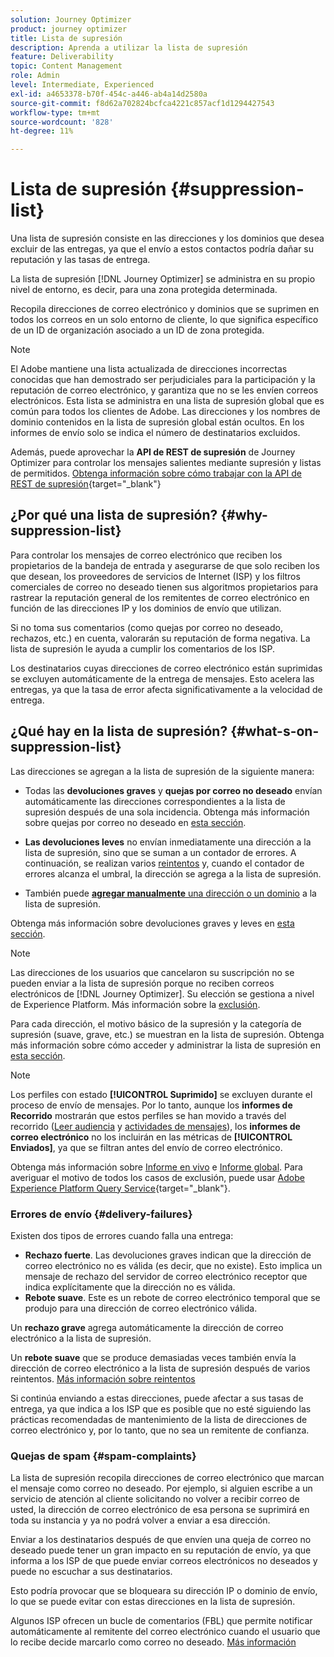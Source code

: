 ```yaml
---
solution: Journey Optimizer
product: journey optimizer
title: Lista de supresión
description: Aprenda a utilizar la lista de supresión
feature: Deliverability
topic: Content Management
role: Admin
level: Intermediate, Experienced
exl-id: a4653378-b70f-454c-a446-ab4a14d2580a
source-git-commit: f8d62a702824bcfca4221c857acf1d1294427543
workflow-type: tm+mt
source-wordcount: '828'
ht-degree: 11%

---
```


# Lista de supresión {#suppression-list}

Una lista de supresión consiste en las direcciones y los dominios que desea excluir de las entregas, ya que el envío a estos contactos podría dañar su reputación y las tasas de entrega.

La lista de supresión [!DNL Journey Optimizer] se administra en su propio nivel de entorno, es decir, para una zona protegida determinada.

Recopila direcciones de correo electrónico y dominios que se suprimen en todos los correos en un solo entorno de cliente, lo que significa específico de un ID de organización asociado a un ID de zona protegida.

>[!NOTE]
>
>El Adobe mantiene una lista actualizada de direcciones incorrectas conocidas que han demostrado ser perjudiciales para la participación y la reputación de correo electrónico, y garantiza que no se les envíen correos electrónicos. Esta lista se administra en una lista de supresión global que es común para todos los clientes de Adobe. Las direcciones y los nombres de dominio contenidos en la lista de supresión global están ocultos. En los informes de envío solo se indica el número de destinatarios excluidos.

Además, puede aprovechar la **API de REST de supresión** de Journey Optimizer para controlar los mensajes salientes mediante supresión y listas de permitidos. [Obtenga información sobre cómo trabajar con la API de REST de supresión](https://developer.adobe.com/journey-optimizer-apis/references/suppression/){target="_blank"}

## ¿Por qué una lista de supresión? {#why-suppression-list}

Para controlar los mensajes de correo electrónico que reciben los propietarios de la bandeja de entrada y asegurarse de que solo reciben los que desean, los proveedores de servicios de Internet (ISP) y los filtros comerciales de correo no deseado tienen sus algoritmos propietarios para rastrear la reputación general de los remitentes de correo electrónico en función de las direcciones IP y los dominios de envío que utilizan.

Si no toma sus comentarios (como quejas por correo no deseado, rechazos, etc.) en cuenta, valorarán su reputación de forma negativa. La lista de supresión le ayuda a cumplir los comentarios de los ISP.

Los destinatarios cuyas direcciones de correo electrónico están suprimidas se excluyen automáticamente de la entrega de mensajes. Esto acelera las entregas, ya que la tasa de error afecta significativamente a la velocidad de entrega.

## ¿Qué hay en la lista de supresión? {#what-s-on-suppression-list}

Las direcciones se agregan a la lista de supresión de la siguiente manera:

* Todas las **devoluciones graves** y **quejas por correo no deseado** envían automáticamente las direcciones correspondientes a la lista de supresión después de una sola incidencia. Obtenga más información sobre quejas por correo no deseado en [esta sección](#spam-complaints).

* **Las devoluciones leves** no envían inmediatamente una dirección a la lista de supresión, sino que se suman a un contador de errores. A continuación, se realizan varios [reintentos](../configuration/retries.md) y, cuando el contador de errores alcanza el umbral, la dirección se agrega a la lista de supresión.

* También puede [**agregar manualmente** una dirección o un dominio](../configuration/manage-suppression-list.md#add-addresses-and-domains) a la lista de supresión.

Obtenga más información sobre devoluciones graves y leves en [esta sección](#delivery-failures).

>[!NOTE]
>
>Las direcciones de los usuarios que cancelaron su suscripción no se pueden enviar a la lista de supresión porque no reciben correos electrónicos de [!DNL Journey Optimizer]. Su elección se gestiona a nivel de Experience Platform. Más información sobre la [exclusión](../privacy/opt-out.md).

Para cada dirección, el motivo básico de la supresión y la categoría de supresión (suave, grave, etc.) se muestran en la lista de supresión. Obtenga más información sobre cómo acceder y administrar la lista de supresión en [esta sección](../configuration/manage-suppression-list.md).

>[!NOTE]
>
>Los perfiles con estado **[!UICONTROL Suprimido]** se excluyen durante el proceso de envío de mensajes. Por lo tanto, aunque los **informes de Recorrido** mostrarán que estos perfiles se han movido a través del recorrido ([Leer audiencia](../building-journeys/read-audience.md) y [actividades de mensajes](../building-journeys/journeys-message.md)), los **informes de correo electrónico** no los incluirán en las métricas de **[!UICONTROL Enviados]**, ya que se filtran antes del envío de correo electrónico.
>
>Obtenga más información sobre [Informe en vivo](../reports/live-report.md) e [Informe global](../reports/global-report.md). Para averiguar el motivo de todos los casos de exclusión, puede usar [Adobe Experience Platform Query Service](https://experienceleague.adobe.com/docs/experience-platform/query/api/getting-started.html){target="_blank"}.

### Errores de envío {#delivery-failures}

Existen dos tipos de errores cuando falla una entrega:

* **Rechazo fuerte**. Las devoluciones graves indican que la dirección de correo electrónico no es válida (es decir, que no existe). Esto implica un mensaje de rechazo del servidor de correo electrónico receptor que indica explícitamente que la dirección no es válida.
* **Rebote suave**. Este es un rebote de correo electrónico temporal que se produjo para una dirección de correo electrónico válida.

Un **rechazo grave** agrega automáticamente la dirección de correo electrónico a la lista de supresión.

Un **rebote suave** <!--or an **ignored** error--> que se produce demasiadas veces también envía la dirección de correo electrónico a la lista de supresión después de varios reintentos. [Más información sobre reintentos](../configuration/retries.md)

Si continúa enviando a estas direcciones, puede afectar a sus tasas de entrega, ya que indica a los ISP que es posible que no esté siguiendo las prácticas recomendadas de mantenimiento de la lista de direcciones de correo electrónico y, por lo tanto, que no sea un remitente de confianza.

### Quejas de spam {#spam-complaints}

La lista de supresión recopila direcciones de correo electrónico que marcan el mensaje como correo no deseado. Por ejemplo, si alguien escribe a un servicio de atención al cliente solicitando no volver a recibir correo de usted, la dirección de correo electrónico de esa persona se suprimirá en toda su instancia y ya no podrá volver a enviar a esa dirección.

Enviar a los destinatarios después de que envíen una queja de correo no deseado puede tener un gran impacto en su reputación de envío, ya que informa a los ISP de que puede enviar correos electrónicos no deseados y puede no escuchar a sus destinatarios.

Esto podría provocar que se bloqueara su dirección IP o dominio de envío, lo que se puede evitar con estas direcciones en la lista de supresión.

Algunos ISP ofrecen un bucle de comentarios (FBL) que permite notificar automáticamente al remitente del correo electrónico cuando el usuario que lo recibe decide marcarlo como correo no deseado. [Más información](deliverability.md#feedback-loops)
